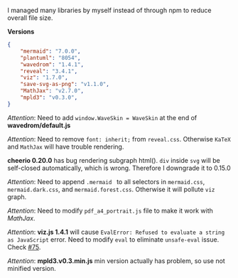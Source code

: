 I managed many libraries by myself instead of through npm to reduce overall file size.

**Versions**
```json
{
    "mermaid": "7.0.0",
    "plantuml": "8054",
    "wavedrom": "1.4.1",
    "reveal": "3.4.1",
    "viz": "1.7.0",
    "save-svg-as-png": "v1.1.0",
    "MathJax": "v2.7.0",
    "mpld3": "v0.3.0",
}
```  

*Attention*: Need to add `window.WaveSkin = WaveSkin` at the end of **wavedrom/default.js**

*Attention*: Need to remove `font: inherit;` from `reveal.css`. Otherwise `KaTeX` and `MathJax` will have trouble rendering.

**cheerio 0.20.0** has bug rendering subgraph html(). `div` inside `svg` will be self-closed automatically, which is wrong. Therefore I downgrade it to 0.15.0

*Attention*: Need to append `.mermaid ` to all selectors in `mermaid.css`, `mermaid.dark.css`, and `mermaid.forest.css`. Otherwise it will pollute `viz` graph.

*Attention*: Need to modify `pdf_a4_portrait.js` file to make it work with *MathJax*.

*Attention*: **viz.js 1.4.1** will cause `EvalError: Refused to evaluate a string as JavaScript` error.
Need to modify `eval` to eliminate `unsafe-eval` issue.  
Check [#75](https://github.com/mdaines/viz.js/issues/75).  

*Attention*: **mpld3.v0.3.min.js** min version actually has problem, so use not minified version.  


